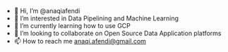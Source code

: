 - 👋 Hi, I’m @anaqiafendi
- 👀 I’m interested in Data Pipelining and Machine Learning
- 🌱 I’m currently learning how to use GCP
- 💞️ I’m looking to collaborate on Open Source Data Application platforms
- 📫 How to reach me anaqi.afendi@gmail.com

<!---
anaqiafendi/anaqiafendi is a ✨ special ✨ repository because its `README.md` (this file) appears on your GitHub profile.
You can click the Preview link to take a look at your changes.
--->
